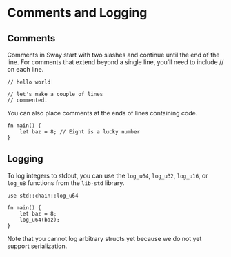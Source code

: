 # Comments and Logging

## Comments

Comments in Sway start with two slashes and continue until the end of the line. For comments that extend beyond a single line, you’ll need to include // on each line.

```sway
// hello world
```

```sway
// let's make a couple of lines
// commented.
```

You can also place comments at the ends of lines containing code.

```sway
fn main() {
    let baz = 8; // Eight is a lucky number
}
```

## Logging

To log integers to stdout, you can use the `log_u64`, `log_u32`, `log_u16`, or `log_u8` functions from the `lib-std` library.

```sway
use std::chain::log_u64

fn main() {
    let baz = 8;
    log_u64(baz);
}
```

Note that you cannot log arbitrary structs yet because we do not yet support serialization.
